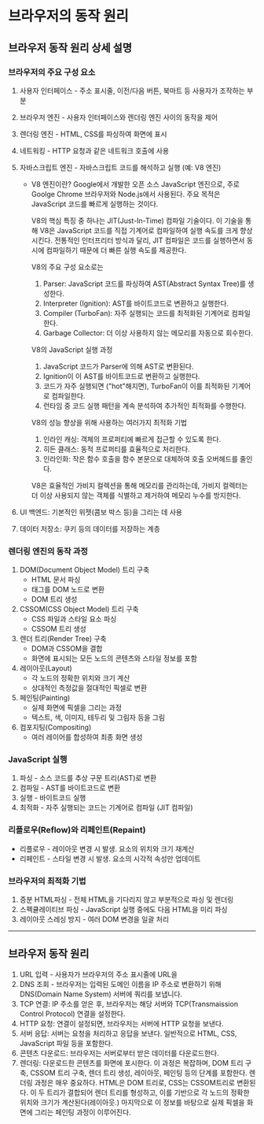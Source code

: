 # 브라우저의 동작 원리

## 브라우저 동작 원리 상세 설명

### 브라우저의 주요 구성 요소

1. 사용자 인터페이스 - 주소 표시줄, 이전/다음 버튼, 북마트 등 사용자가 조작하는 부분
2. 브라우저 엔진 - 사용자 인터페이스와 렌더링 엔진 사이의 동작을 제어
3. 렌더링 엔진 - HTML, CSS를 파싱하여 화면에 표시
4. 네트워킹 - HTTP 요청과 같은 네트워크 호출에 사용
5. 자바스크립트 엔진 - 자바스크립트 코드를 해석하고 실행 (예: V8 엔진)

    - V8 엔진이란?
      Google에서 개발한 오픈 소스 JavaScript 엔진으로, 주로 Goolge Chrome 브라우저와 Node.js에서 사용된다.
      주요 목적은 JavaScript 코드를 빠르게 실행하는 것이다.

        V8의 핵심 특징 중 하나는 JIT(Just-In-Time) 컴파일 기술이다.
        이 기술을 통해 V8은 JavaScript 코드를 직접 기계어로 컴파일하여 실행 속도를 크게 향상시킨다.
        전통적인 인터프리터 방식과 달리, JIT 컴파일은 코드를 실행하면서 동시에 컴파일하기 때문에 더 빠른 실행 속도를 제공한다.

        V8의 주요 구성 요소로는

        1. Parser: JavaScript 코드를 파싱하여 AST(Abstract Syntax Tree)를 생성한다.
        2. Interpreter (Ignition): AST를 바이트코드로 변환하고 실행한다.
        3. Compiler (TurboFan): 자주 실행되는 코드를 최적화된 기계어로 컴파일한다.
        4. Garbage Collector: 더 이상 사용하지 않는 메모리를 자동으로 회수한다.

        V8의 JavaScript 실행 과정

        1. JavaScript 코드가 Parser에 의해 AST로 변환된다.
        2. Ignition이 이 AST를 바이트코드로 변환하고 실행한다.
        3. 코드가 자주 실행되면 ("hot"해지면), TurboFan이 이를 최적화된 기계어로 컴파일한다.
        4. 런타임 중 코드 실행 패턴을 계속 분석하여 추가적인 최적화를 수행한다.

        V8의 성능 향상을 위해 사용하는 여러가지 최적화 기법

        1. 인라인 캐싱: 객체의 프로퍼티에 빠르게 접근할 수 있도록 한다.
        2. 히든 클래스: 동적 프로퍼티를 효율적으로 처리한다.
        3. 인라인화: 작은 함수 호출을 함수 본문으로 대체하여 호출 오버헤드를 줄인다.

        V8은 효율적인 가비지 컬렉션을 통해 메모리를 관리하는데, 가비지 컬렉터는 더 이상 사용되지 않는 객체를 식별하고 제거하여 메모리 누수를 방지한다.

6. UI 백엔드: 기본적인 위젯(콤보 박스 등)을 그리는 데 사용
7. 데이터 저장소: 쿠키 등의 데이터를 저장하는 계층

### 렌더링 엔진의 동작 과정

1. DOM(Document Object Model) 트리 구축
    - HTML 문서 파싱
    - 태그를 DOM 노드로 변환
    - DOM 트리 생성
2. CSSOM(CSS Object Model) 트리 구축
    - CSS 파일과 스타일 요소 파싱
    - CSSOM 트리 생성
3. 렌더 트리(Render Tree) 구축
    - DOM과 CSSOM을 결합
    - 화면에 표시되는 모든 노드의 콘텐츠와 스타일 정보를 포함
4. 레이아웃(Layout)
    - 각 노드의 정확한 위치와 크기 계산
    - 상대적인 측정값을 절대적인 픽셀로 변환
5. 페인팅(Painting)
    - 실제 화면에 픽셀을 그리는 과정
    - 텍스트, 색, 이미지, 테두리 및 그림자 등을 그림
6. 컴포지팅(Compositing)
    - 여러 레이어를 합성하여 최종 화면 생성

### JavaScript 실행

1. 파싱 - 소스 코드를 추상 구문 트리(AST)로 변환
2. 컴파일 - AST를 바이트코드로 변환
3. 실행 - 바이트코드 실행
4. 최적화 - 자주 실행되는 코드는 기계어로 컴파일 (JIT 컴파일)

### 리플로우(Reflow)와 리페인트(Repaint)

-   리플로우 - 레이아웃 변경 시 발생. 요소의 위치와 크기 재계산
-   리페인트 - 스타일 변경 시 발생. 요소의 시각적 속성만 업데이트

### 브라우저의 최적화 기법

1. 증분 HTML파싱 - 전체 HTML을 기다리지 않고 부분적으로 파싱 및 렌더링
2. 스펙큘레이티브 파싱 - JavaScript 실행 중에도 다음 HTML을 미리 파싱
3. 레이아웃 스레싱 방지 - 여러 DOM 변경을 일괄 처리

<hr/>

## 브라우저 동작 원리

1. URL 입력 - 사용자가 브라우저의 주소 표시줄에 URL을
2. DNS 조회 - 브라우저는 입력된 도메인 이름을 IP 주소로 변환하기 위해 DNS(Domain Name System) 서버에 쿼리를 보냅니다.
3. TCP 연결: IP 주소를 얻은 후, 브라우저는 해당 서버와 TCP(Transmaission Control Protocol) 연결을 설정한다.
4. HTTP 요청: 연결이 설정되면, 브라우저는 서버에 HTTP 요청을 보낸다.
5. 서버 응답: 서버는 요청을 처리하고 응답을 보낸다. 일반적으로 HTML, CSS, JavaScript 파일 등을 포함한다.
6. 콘텐츠 다운로드: 브라우저는 서버로부터 받은 데이터를 다운로드한다.
7. 렌더링: 다운로드한 콘텐츠를 화면에 포시한다. 이 과정은 복잡하며, DOM 트리 구축, CSSOM 트리 구축, 렌더 트리 생성, 레이아웃, 페인팅 등의 단계를 포함한다.
   렌더링 과정은 매우 중요하다.
   HTML은 DOM 트리로, CSS는 CSSOM트리로 변환된다.
   이 두 트리가 결합되어 렌더 트리를 형성하고, 이를 기반으로 각 노드의 정확한 위치와 크기가 계산된다(레이아웃.)
   마지막으로 이 정보를 바탕으로 실제 픽셀을 화면에 그리는 페인팅 과정이 이루어진다.
